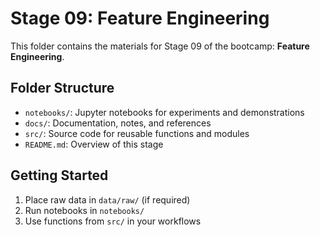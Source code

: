 # Stage 09: Feature Engineering

This folder contains the materials for Stage 09 of the bootcamp: **Feature Engineering**.

## Folder Structure
- `notebooks/`: Jupyter notebooks for experiments and demonstrations
- `docs/`: Documentation, notes, and references
- `src/`: Source code for reusable functions and modules
- `README.md`: Overview of this stage

## Getting Started
1. Place raw data in `data/raw/` (if required)
2. Run notebooks in `notebooks/`
3. Use functions from `src/` in your workflows
